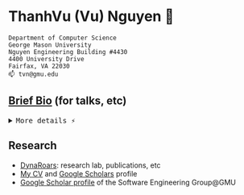 
<!--
**nguyenthanhvuh/nguyenthanhvuh** is a ✨ _special_ ✨ repository because its `README.md` (this file) appears on your GitHub profile.

Here are some ideas to get you started:

- 🔭 I’m currently working on ...
- 🌱 I’m currently learning ...
- 👯 I’m looking to collaborate on ...
- 🤔 I’m looking for help with ...
- 💬 Ask me about ...
- 📫 How to reach me: ...
- 😄 Pronouns: ...
- ⚡ Fun fact: ...
-->


# ThanhVu (Vu) Nguyen 👋

```
Department of Computer Science
George Mason University
Nguyen Engineering Building #4430
4400 University Drive
Fairfax, VA 22030
📫 tvn@gmu.edu
```

## [Brief Bio](https://dynaroars.github.io/nguyenthanhvuh/files/bio-nguyen.txt)  (for talks, etc)

<details>
<summary><kbd>More details ⚡</kbd></summary>

**Life**: I immigrated from Vietnam to the US when I was 11 (old enough to remember and preserve my Vietnamese culture and language, but young enough to embrace and absorb the American way of life). I received my undergraduate degree in Computer Science from Penn State-University Park and my M.S. from Penn State-Harrisburg, where I was advised by Thang Bui. I earned my Ph.D. in Computer Science from the University of New Mexico-Albuquerque, where I was mentored by Stephanie Forrest and Deepak Kapur. After finishing my Ph.D., I did a two-year postdoc at the University of Maryland-College Park, working with Jeff Foster at PLUM@UMD. Before joining George Mason, I was at the University of Nebraska-Lincoln. During my graduate studies, I had the opportunity to intern at the Naval Research Laboratory and Lockheed Martin.

**Work**: I met my wife on a Southwest flight. We have three children, all of whom were born while I was an assistant prof. at UNL.
</details>

## Research
- [DynaRoars](https://go.gmu.edu/dynaroars): research lab, publications, etc
- [My CV](https://raw.githubusercontent.com/dynaroars/latex-cv/main/cv-nguyen.pdf) and [Google Scholars](https://scholar.google.com/citations?user=TLcVQ-MAAAAJ&hl=en) profile
- [Google Scholar profile](https://scholar.google.com/citations?hl=en&user=lEa2_icAAAAJ&view_op=list_works&sortby=pubdate) of the Software Engineering Group@GMU
